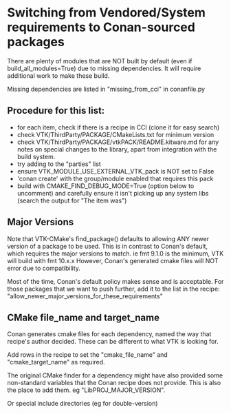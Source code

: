 # Switching from Vendored/System requirements to Conan-sourced packages

There are plenty of modules that are NOT built by default (even if build_all_modules=True)
due to missing dependencies.  It will require additional work to make these build.

Missing dependencies are listed in "missing_from_cci" in conanfile.py

## Procedure for this list:
* for each item, check if there is a recipe in CCI (clone it for easy search)
* check VTK/ThirdParty/PACKAGE/CMakeLists.txt for minimum version
* check VTK/ThirdParty/PACKAGE/vtkPACK/README.kitware.md for any notes on special changes to the library, apart from integration with the build system.
* try adding to the "parties" list
* ensure VTK_MODULE_USE_EXTERNAL_VTK_pack is NOT set to False
* 'conan create' with the group/module enabled that requires this pack
* build with CMAKE_FIND_DEBUG_MODE=True (option below to uncomment) and carefully ensure it isn't picking up any system libs (search the output for "The item was")


## Major Versions

Note that VTK-CMake's find_package() defaults to allowing ANY newer version of a package to be used.
This is in contrast to Conan's default, which requires the major versions to match.
ie fmt 9.1.0 is the minimum, VTK will build with fmt 10.x.x
However, Conan's generated cmake files will NOT error due to compatibility.

Most of the time, Conan's default policy makes sense and is acceptable.
For those packages that we want to push further, add it to the list in the recipe:
  "allow_newer_major_versions_for_these_requirements"


## CMake file_name and target_name

Conan generates cmake files for each dependency, named the way that recipe's author decided.
These can be different to what VTK is looking for.

Add rows in the recipe to set the "cmake_file_name" and "cmake_target_name" as required.

The original CMake finder for a dependency might have also provided some non-standard variables that
the Conan recipe does not provide.  This is also the place to add them.
eg "LibPROJ_MAJOR_VERSION".

Or special include directories (eg for double-version)
